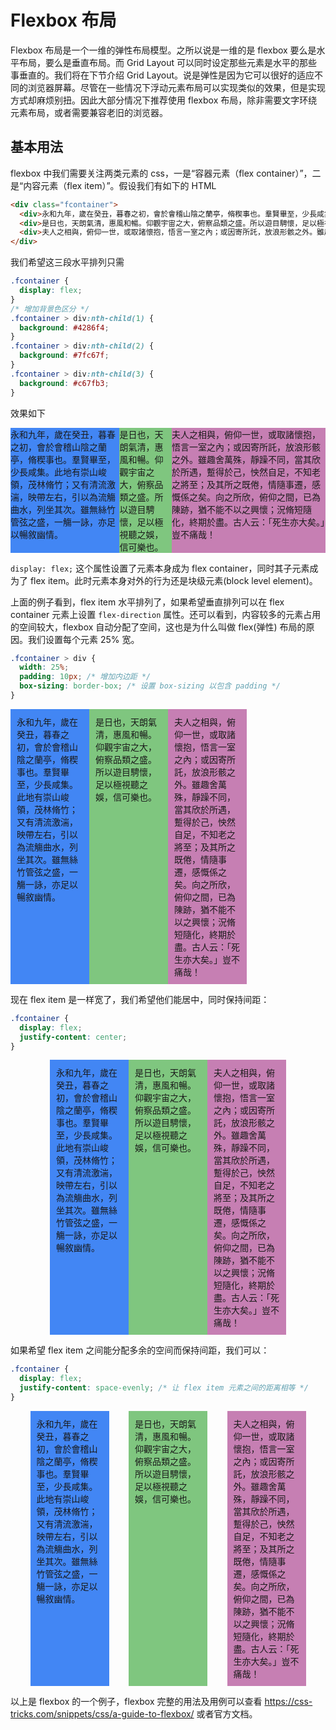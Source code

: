 # Flexbox 布局

Flexbox 布局是一个一维的弹性布局模型。之所以说是一维的是 flexbox 要么是水平布局，要么是垂直布局。而 Grid Layout 可以同时设定那些元素是水平的那些事垂直的。我们将在下节介绍 Grid Layout。说是弹性是因为它可以很好的适应不同的浏览器屏幕。尽管在一些情况下浮动元素布局可以实现类似的效果，但是实现方式却麻烦别扭。因此大部分情况下推荐使用 flexbox 布局，除非需要文字环绕元素布局，或者需要兼容老旧的浏览器。

## 基本用法
flexbox 中我们需要关注两类元素的 css，一是“容器元素（flex container）”，二是“内容元素（flex item）”。假设我们有如下的 HTML
```html
<div class="fcontainer">
  <div>永和九年，歲在癸丑，暮春之初，會於會稽山陰之蘭亭，脩稧事也。羣賢畢至，少長咸集。此地有崇山峻領，茂林脩竹；又有清流激湍，映帶左右，引以為流觴曲水，列坐其次。雖無絲竹管弦之盛，一觴一詠，亦足以暢敘幽情。</div>
  <div>是日也，天朗氣清，惠風和暢。仰觀宇宙之大，俯察品類之盛。所以遊目騁懷，足以極視聽之娛，信可樂也。</div>
  <div>夫人之相與，俯仰一世，或取諸懷抱，悟言一室之內；或因寄所託，放浪形骸之外。雖趣舍萬殊，靜躁不同，當其欣於所遇，蹔得於己，怏然自足，不知老之將至；及其所之既倦，情隨事遷，感慨係之矣。向之所欣，俯仰之間，已為陳跡，猶不能不以之興懷；況脩短隨化，終期於盡。古人云：「死生亦大矣。」豈不痛哉！</div>
</div>
```
我们希望这三段水平排列只需
```css
.fcontainer {
  display: flex;
}
/* 增加背景色区分 */
.fcontainer > div:nth-child(1) {
  background: #4286f4;
}
.fcontainer > div:nth-child(2) {
  background: #7fc67f;
}
.fcontainer > div:nth-child(3) {
  background: #c67fb3;
}
```
效果如下
<style>
.fcontainer > div:nth-child(1) {
  background: #4286f4;
}
.fcontainer > div:nth-child(2) {
  background: #7fc67f;
}
.fcontainer > div:nth-child(3) {
  background: #c67fb3;
}
</style>
<div class="fcontainer" style="display: flex">
  <div>永和九年，歲在癸丑，暮春之初，會於會稽山陰之蘭亭，脩稧事也。羣賢畢至，少長咸集。此地有崇山峻領，茂林脩竹；又有清流激湍，映帶左右，引以為流觴曲水，列坐其次。雖無絲竹管弦之盛，一觴一詠，亦足以暢敘幽情。</div>
  <div>是日也，天朗氣清，惠風和暢。仰觀宇宙之大，俯察品類之盛。所以遊目騁懷，足以極視聽之娛，信可樂也。</div>
  <div>夫人之相與，俯仰一世，或取諸懷抱，悟言一室之內；或因寄所託，放浪形骸之外。雖趣舍萬殊，靜躁不同，當其欣於所遇，蹔得於己，怏然自足，不知老之將至；及其所之既倦，情隨事遷，感慨係之矣。向之所欣，俯仰之間，已為陳跡，猶不能不以之興懷；況脩短隨化，終期於盡。古人云：「死生亦大矣。」豈不痛哉！</div>
</div>

`display: flex;` 这个属性设置了元素本身成为 flex container，同时其子元素成为了 flex item。此时元素本身对外的行为还是块级元素(block level element)。

上面的例子看到，flex item 水平排列了，如果希望垂直排列可以在 flex container 元素上设置 `flex-direction` 属性。还可以看到，内容较多的元素占用的空间较大，flexbox 自动分配了空间，这也是为什么叫做 flex(弹性) 布局的原因。我们设置每个元素 25% 宽。

```css
.fcontainer > div {
  width: 25%;
  padding: 10px; /* 增加内边距 */
  box-sizing: border-box; /* 设置 box-sizing 以包含 padding */
}
```
<div class="fcontainer" style="display: flex">
  <div style="width: 25%; box-sizing: border-box; padding: 10px;">永和九年，歲在癸丑，暮春之初，會於會稽山陰之蘭亭，脩稧事也。羣賢畢至，少長咸集。此地有崇山峻領，茂林脩竹；又有清流激湍，映帶左右，引以為流觴曲水，列坐其次。雖無絲竹管弦之盛，一觴一詠，亦足以暢敘幽情。</div>
  <div style="width: 25%; box-sizing: border-box; padding: 10px;">是日也，天朗氣清，惠風和暢。仰觀宇宙之大，俯察品類之盛。所以遊目騁懷，足以極視聽之娛，信可樂也。</div>
  <div style="width: 25%; box-sizing: border-box; padding: 10px;">夫人之相與，俯仰一世，或取諸懷抱，悟言一室之內；或因寄所託，放浪形骸之外。雖趣舍萬殊，靜躁不同，當其欣於所遇，蹔得於己，怏然自足，不知老之將至；及其所之既倦，情隨事遷，感慨係之矣。向之所欣，俯仰之間，已為陳跡，猶不能不以之興懷；況脩短隨化，終期於盡。古人云：「死生亦大矣。」豈不痛哉！</div>
</div>

现在 flex item 是一样宽了，我们希望他们能居中，同时保持间距：
```css
.fcontainer {
  display: flex;
  justify-content: center;
}
```

<div class="fcontainer" style="display: flex; justify-content: center">
  <div style="width: 25%; box-sizing: border-box; padding: 10px;">永和九年，歲在癸丑，暮春之初，會於會稽山陰之蘭亭，脩稧事也。羣賢畢至，少長咸集。此地有崇山峻領，茂林脩竹；又有清流激湍，映帶左右，引以為流觴曲水，列坐其次。雖無絲竹管弦之盛，一觴一詠，亦足以暢敘幽情。</div>
  <div style="width: 25%; box-sizing: border-box; padding: 10px;">是日也，天朗氣清，惠風和暢。仰觀宇宙之大，俯察品類之盛。所以遊目騁懷，足以極視聽之娛，信可樂也。</div>
  <div style="width: 25%; box-sizing: border-box; padding: 10px;">夫人之相與，俯仰一世，或取諸懷抱，悟言一室之內；或因寄所託，放浪形骸之外。雖趣舍萬殊，靜躁不同，當其欣於所遇，蹔得於己，怏然自足，不知老之將至；及其所之既倦，情隨事遷，感慨係之矣。向之所欣，俯仰之間，已為陳跡，猶不能不以之興懷；況脩短隨化，終期於盡。古人云：「死生亦大矣。」豈不痛哉！</div>
</div>

如果希望 flex item 之间能分配多余的空间而保持间距，我们可以：
```css
.fcontainer {
  display: flex;
  justify-content: space-evenly; /* 让 flex item 元素之间的距离相等 */
}

```
<div class="fcontainer" style="display: flex; justify-content: space-evenly">
  <div style="width: 25%; box-sizing: border-box; padding: 10px;">永和九年，歲在癸丑，暮春之初，會於會稽山陰之蘭亭，脩稧事也。羣賢畢至，少長咸集。此地有崇山峻領，茂林脩竹；又有清流激湍，映帶左右，引以為流觴曲水，列坐其次。雖無絲竹管弦之盛，一觴一詠，亦足以暢敘幽情。</div>
  <div style="width: 25%; box-sizing: border-box; padding: 10px;">是日也，天朗氣清，惠風和暢。仰觀宇宙之大，俯察品類之盛。所以遊目騁懷，足以極視聽之娛，信可樂也。</div>
  <div style="width: 25%; box-sizing: border-box; padding: 10px;">夫人之相與，俯仰一世，或取諸懷抱，悟言一室之內；或因寄所託，放浪形骸之外。雖趣舍萬殊，靜躁不同，當其欣於所遇，蹔得於己，怏然自足，不知老之將至；及其所之既倦，情隨事遷，感慨係之矣。向之所欣，俯仰之間，已為陳跡，猶不能不以之興懷；況脩短隨化，終期於盡。古人云：「死生亦大矣。」豈不痛哉！</div>
</div>

以上是 flexbox 的一个例子，flexbox 完整的用法及用例可以查看 https://css-tricks.com/snippets/css/a-guide-to-flexbox/ 或者官方文档。